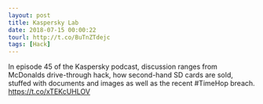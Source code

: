 ```yaml
---
layout: post
title: Kaspersky Lab
date: 2018-07-15 00:00:22
tourl: http://t.co/BuTnZTdejc
tags: [Hack]
---
```

In episode 45 of the Kaspersky podcast, discussion ranges from McDonalds drive-through hack, how second-hand SD cards are sold, stuffed with documents and images as well as the recent #TimeHop breach. https://t.co/xTEKcUHLOV